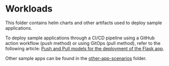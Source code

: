 # Workloads
This folder contains helm charts and other artifacts used to deploy sample applications.

To deploy sample applications through a CI/CD pipeline using a GitHub action workflow (push method) or using GitOps (pull method), refer to the following article: [Push and Pull models for the deployment of the Flask app](./docs/README.md).

Other sample apps can be found in the [other-app-scenarios](./docs/other-app-scenarios) folder.
